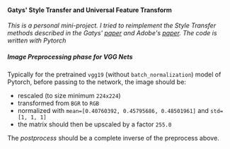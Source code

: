 #### Gatys' Style Transfer and Universal Feature Transform

_This is a personal mini-project. I tried to reimplement the Style Transfer methods described in the 
Gatys' [paper](https://arxiv.org/pdf/1508.06576.pdf) and Adobe's [paper](https://arxiv.org/pdf/1705.08086.pdf).
The code is written with Pytorch_

##### Image Preprocessing phase for VGG Nets
Typically for the pretrained `vgg19` (without `batch_normalization`) model of Pytorch, before passing to
the network, the image should be:
* rescaled (to size minimum `224x224`)
* transformed from `BGR` to `RGB`
* normalized with `mean=[0.40760392, 0.45795686, 0.48501961]` and `std=[1, 1, 1]`
* the matrix should then be upscaled by a factor `255.0`

The _postprocess_ should be a complete inverse of the preprocess above.
